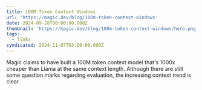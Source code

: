 ```yaml
---
title: 100M Token Context Windows
url: 'https://magic.dev/blog/100m-token-context-windows'
date: 2024-09-28T00:00:00.000Z
thumbnail: 'https://magic.dev/blog/100m-token-context-windows/hero.png'
tags:
  - links
syndicated: 2024-11-07T03:00:00.000Z
---
```


Magic claims to have built a 100M token context model that's 1000x cheaper than Llama at the same context length.  Although there are still some question marks regarding evaluation, the increasing context trend is clear.
